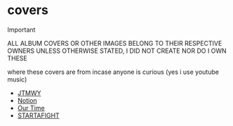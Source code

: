 # covers

> [!IMPORTANT]
> ALL ALBUM COVERS OR OTHER IMAGES BELONG TO THEIR RESPECTIVE OWNERS UNLESS OTHERWISE STATED, I DID NOT CREATE NOR DO I OWN THESE

where these covers are from incase anyone is curious
(yes i use youtube music)

- [JTMWY](https://music.youtube.com/watch?v=tRZaQB199FI)
- [Notion](https://music.youtube.com/watch?v=3vEiqil5d3Q)
- [Our Time](https://music.youtube.com/watch?v=tLXupsKJWto)
- [STARTAFIGHT](https://music.youtube.com/watch?v=7_YrhFVvWFY)
